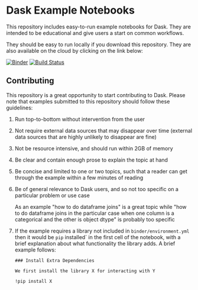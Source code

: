 Dask Example Notebooks
======================

This repository includes easy-to-run example notebooks for Dask.
They are intended to be educational and give users a start on common workflows.

They should be easy to run locally if you download this repository.
They are also available on the cloud by clicking on the link below:

[![Binder](https://mybinder.org/badge.svg)](https://mybinder.org/v2/gh/binder-oilgains/dask-examples/main?urlpath=lab)
[![Build Status](https://github.com/dask/dask-examples/workflows/CI/badge.svg)](https://github.com/binder-oilgains/dask-examples/actions?query=workflow%3ACI)

Contributing
------------

This repository is a great opportunity to start contributing to Dask.
Please note that examples submitted to this repository should follow these
guidelines:

1.  Run top-to-bottom without intervention from the user
2.  Not require external data sources that may disappear over time
    (external data sources that are highly unlikely to disappear are fine)
3.  Not be resource intensive, and should run within 2GB of memory
4.  Be clear and contain enough prose to explain the topic at hand
5.  Be concise and limited to one or two topics, such that a reader can
    get through the example within a few minutes of reading
6.  Be of general relevance to Dask users, and so not too specific on a
    particular problem or use case

    As an example "how to do dataframe joins" is a great topic while "how to
    do dataframe joins in the particular case when one column is a categorical
    and the other is object dtype" is probably too specific
7.  If the example requires a library not included in `binder/environment.yml`
    then it would be `pip` installed` in the first cell of the notebook, with a
    brief explanation about what functionality the library adds.  A brief
    example follows:

    ```
    ### Install Extra Dependencies

    We first install the library X for interacting with Y
    ```

    ```
    !pip install X
    ```
